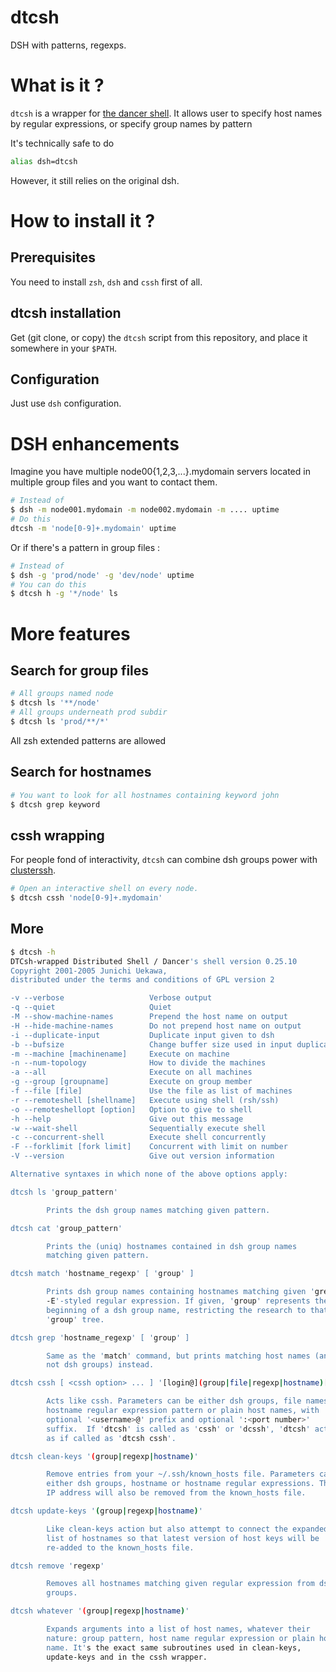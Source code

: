 # dtcsh
DSH with patterns, regexps.

# What is it ?

`dtcsh` is a wrapper for
[the dancer shell](https://www.netfort.gr.jp/~dancer/software/dsh.html.en). It
allows user to specify host names by regular expressions, or specify
group names by pattern

It's technically safe to do
```bash
alias dsh=dtcsh
```

However, it still relies on the original dsh.

# How to install it ?

## Prerequisites

You need to install `zsh`, `dsh` and `cssh` first of all.

## dtcsh installation

Get (git clone, or copy) the `dtcsh` script from this repository, and place it somewhere in your `$PATH`.

## Configuration

Just use `dsh` configuration.

# DSH enhancements

Imagine you have multiple node00{1,2,3,...}.mydomain servers located in multiple group files and you want to contact them.

```bash
# Instead of 
$ dsh -m node001.mydomain -m node002.mydomain -m .... uptime
# Do this
dtcsh -m 'node[0-9]+.mydomain' uptime
```

Or if there's a pattern in group files :

```bash
# Instead of 
$ dsh -g 'prod/node' -g 'dev/node' uptime
# You can do this
$ dtcsh h -g '*/node' ls
```

# More features

## Search for group files
```bash
# All groups named node
$ dtcsh ls '**/node'
# All groups underneath prod subdir
$ dtcsh ls 'prod/**/*'
```

All zsh extended patterns are allowed

## Search for hostnames
```bash
# You want to look for all hostnames containing keyword john
$ dtcsh grep keyword
```

## cssh wrapping

For people fond of interactivity, `dtcsh` can combine dsh groups power
with [clusterssh](https://github.com/duncs/clusterssh/wiki).

```bash
# Open an interactive shell on every node.
$ dtcsh cssh 'node[0-9]+.mydomain'
```

## More

```bash
$ dtcsh -h
DTCsh-wrapped Distributed Shell / Dancer's shell version 0.25.10 
Copyright 2001-2005 Junichi Uekawa, 
distributed under the terms and conditions of GPL version 2

-v --verbose                   Verbose output
-q --quiet                     Quiet
-M --show-machine-names        Prepend the host name on output
-H --hide-machine-names        Do not prepend host name on output
-i --duplicate-input           Duplicate input given to dsh
-b --bufsize                   Change buffer size used in input duplication
-m --machine [machinename]     Execute on machine
-n --num-topology              How to divide the machines
-a --all                       Execute on all machines
-g --group [groupname]         Execute on group member
-f --file [file]               Use the file as list of machines
-r --remoteshell [shellname]   Execute using shell (rsh/ssh)
-o --remoteshellopt [option]   Option to give to shell 
-h --help                      Give out this message
-w --wait-shell                Sequentially execute shell
-c --concurrent-shell          Execute shell concurrently
-F --forklimit [fork limit]    Concurrent with limit on number
-V --version                   Give out version information

Alternative syntaxes in which none of the above options apply:

dtcsh ls 'group_pattern'

        Prints the dsh group names matching given pattern.

dtcsh cat 'group_pattern'

        Prints the (uniq) hostnames contained in dsh group names
        matching given pattern.

dtcsh match 'hostname_regexp' [ 'group' ]

        Prints dsh group names containing hostnames matching given 'grep
        -E'-styled regular expression. If given, 'group' represents the
        beginning of a dsh group name, restricting the research to that
        'group' tree.

dtcsh grep 'hostname_regexp' [ 'group' ]

        Same as the 'match' command, but prints matching host names (and
        not dsh groups) instead.

dtcsh cssh [ <cssh option> ... ] '[login@](group|file|regexp|hostname)[:port]'

        Acts like cssh. Parameters can be either dsh groups, file names,
        hostname regular expression pattern or plain host names, with
        optional '<username>@' prefix and optional ':<port number>'
        suffix.  If 'dtcsh' is called as 'cssh' or 'dcssh', 'dtcsh' acts
        as if called as 'dtcsh cssh'.

dtcsh clean-keys '(group|regexp|hostname)'

        Remove entries from your ~/.ssh/known_hosts file. Parameters can be
        either dsh groups, hostname or hostname regular expressions. The
        IP address will also be removed from the known_hosts file.

dtcsh update-keys '(group|regexp|hostname)'

        Like clean-keys action but also attempt to connect the expanded
        list of hostnames so that latest version of host keys will be
        re-added to the known_hosts file.

dtcsh remove 'regexp'

        Removes all hostnames matching given regular expression from dsh
        groups.

dtcsh whatever '(group|regexp|hostname)'

        Expands arguments into a list of host names, whatever their
        nature: group pattern, host name regular expression or plain host
        name. It's the exact same subroutines used in clean-keys,
        update-keys and in the cssh wrapper.

```

